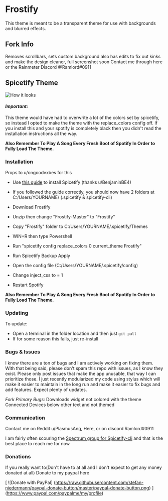 # Frostify
This theme is meant to be a transparent theme for use with backgrounds and blurred effects.

## Fork Info
Removes scrollbars, sets custom background
also has edits to fix out kinks and make the design cleaner, full screenshot soon
Contact me through here or the Rainmeter Discord @Ramlord#0911
## Spicetify Theme
![How it looks](https://github.com/PlasmusAng/Frosted/blob/master/screenshot.png)
#### *Important:*

This theme would have had to overwrite a lot of the colors set by spicetify, so instead I opted to make the theme with the replace_colors config off. If you install this and your spotify is completely black then you didn't read the installation instructions all the way.

**Also Remember To Play A Song Every Fresh Boot of Spotify In Order to Fully Load The Theme.**

### Installation

Props to u/ongoodvxbes for this

* Use [this guide](https://rainmeter.simplecyber.ml/docs/spicetify) to install Spicetify (thanks u/BenjaminBE4)

* If you followed the guide correctly, you should now have 2 folders at C:/Users/YOURNAME/ (.spicetify & spicetify-cli)

* Download Frostify 

* Unzip then change "Frostify-Master" to "Frostify"

* Copy "Frostify" folder to C:/Users/YOURNAME/.spicetify/Themes

* WIN+R then type Powershell

* Run "spicetify config replace_colors 0 current_theme Frostify"

* Run Spicetify Backup Apply

* Open the config file (C:/Users/YOURNAME/.spicetify/config)

* Change inject_css to = 1

* Restart Spotify

**Also Remember To Play A Song Every Fresh Boot of Spotify In Order to Fully Load The Theme.**

### Updating

To update:

* Open a terminal in the folder location and then just `git pull`
* If for some reason this fails, just re-install

### Bugs & Issues

I know there are a ton of bugs and I am actively working on fixing them. With that being said, please don't spam this repo with issues, as I know they exist. Please only post issues that make the app unusable, that way I can prioritize those.
I just recently modularized my code using stylus which will make it easier to maintain in the long run and make it easier to fix bugs and add features. Expect plenty of updates.

*Fork Primary Bugs:* 
Downloads widget not colored with the theme
Connected Devices below other text and not themed

### Communication
Contact me on Reddit u/PlasmusAng, Here, or on discord Ramlord#0911


I am fairly often scouring the [Spectrum group for Spicetify-cli](https://spectrum.chat/spicetify?tab=posts) and that is the best place to reach me for now.

### Donations

If you really want to(Don't have to at all and I don't expect to get any money donated at all) Donate to my paypal here

[
  ![Donate with PayPal]
  (https://raw.githubusercontent.com/stefan-niedermann/paypal-donate-button/master/paypal-donate-button.png)
]
(https://www.paypal.com/paypalme/my/profile)
